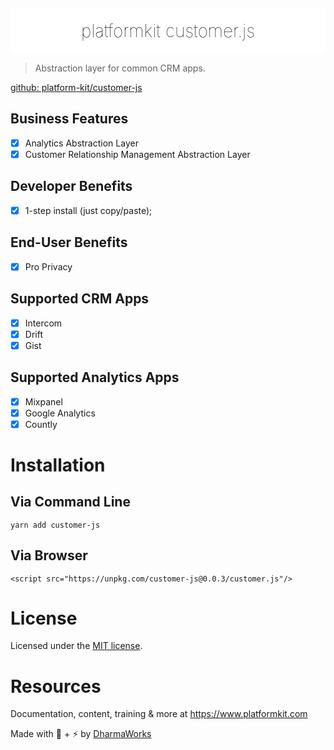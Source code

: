<div align="center" style="background:#fff;border-radius:5px;padding:10px 10px 5px 10px;margin-top:20px;">
    <h1 style="margin-bottom:15px;margin-top:10px; border:none;font-weight:100;color:#000 !important;"><span>platformkit</span> <span style="">customer.js</span></h1>
</div>

> Abstraction layer for common CRM apps.

[github: platform-kit/customer-js](https://github.com/platform-kit/customer-js)

## Business Features
- [x] Analytics Abstraction Layer
- [x] Customer Relationship Management Abstraction Layer

## Developer Benefits
- [x] 1-step install (just copy/paste);

## End-User Benefits
- [x] Pro Privacy

## Supported CRM Apps
- [x] Intercom
- [x] Drift
- [x] Gist

## Supported Analytics Apps
- [x] Mixpanel
- [x] Google Analytics
- [x] Countly

# Installation

## Via Command Line
`yarn add customer-js`

## Via Browser
```<script src="https://unpkg.com/customer-js@0.0.3/customer.js"/>```


# License

Licensed under the [MIT license](http://opensource.org/licenses/MIT).

# Resources

Documentation, content, training & more at https://www.platformkit.com 

Made with 💖 + ⚡ by [DharmaWorks](https://www.dharmaworks.com)